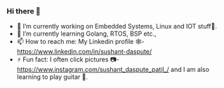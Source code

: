 ### Hi there 👋

- 🔭 I’m currently working on Embedded Systems, Linux and IOT stuff🤖.
- 🌱 I’m currently learning Golang, RTOS, BSP etc.,
- 📫 How to reach me: My Linkedin profile 🕸️- https://www.linkedin.com/in/sushant-daspute/
- ⚡ Fun fact: I often click pictures 📷- https://www.instagram.com/sushant_daspute_patil_/ and I am also learning to play guitar 🎸.
<!--
**sushantdasputepatil/sushantdasputepatil** is a ✨ _special_ ✨ repository because its `README.md` (this file) appears on your GitHub profile.

Here are some ideas to get you started:

- 🔭 I’m currently working on ...
- 🌱 I’m currently learning ...
- 👯 I’m looking to collaborate on ...
- 🤔 I’m looking for help with ...
- 💬 Ask me about ...
- 📫 How to reach me: ...
- 😄 Pronouns: ...
- ⚡ Fun fact: ...
-->
